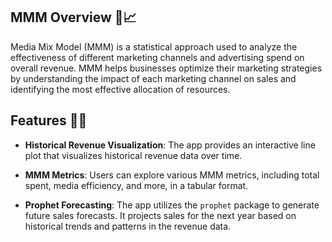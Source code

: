 ## MMM Overview 🚀📈

Media Mix Model (MMM) is a statistical approach used to analyze the effectiveness of different marketing channels and advertising spend on overall revenue. MMM helps businesses optimize their marketing strategies by understanding the impact of each marketing channel on sales and identifying the most effective allocation of resources.

## Features 🎉😄

- **Historical Revenue Visualization**: The app provides an interactive line plot that visualizes historical revenue data over time.

- **MMM Metrics**: Users can explore various MMM metrics, including total spent, media efficiency, and more, in a tabular format.

- **Prophet Forecasting**: The app utilizes the `prophet` package to generate future sales forecasts. It projects sales for the next year based on historical trends and patterns in the revenue data.